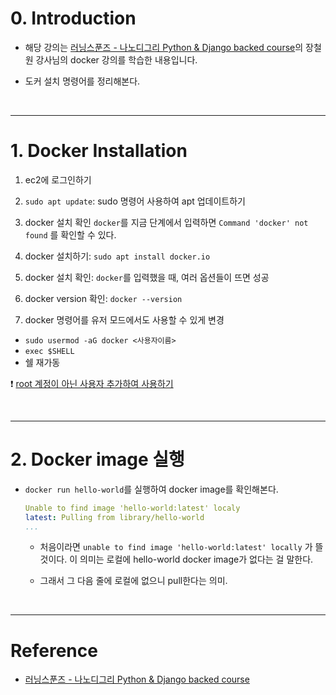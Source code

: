 # 0. Introduction

- 해당 강의는 [러닝스푼즈 - 나노디그리 Python & Django backed course](https://learningspoons.com/course/detail/django-backend/)의 장철원 강사님의 docker 강의를 학습한 내용입니다.


- 도커 설치 명령어를 정리해본다.  

<br>

---

# 1. Docker Installation

1. ec2에 로그인하기  

2. `sudo apt update`: sudo 명령어 사용하여 apt 업데이트하기 

3. docker 설치 확인 `docker`를 지금 단계에서 입력하면 `Command 'docker' not found` 를 확인할 수 있다. 

4. docker 설치하기: `sudo apt install docker.io`

5. docker 설치 확인: `docker`를 입력했을 때, 여러 옵션들이 뜨면 성공

6. docker version 확인: `docker --version`

7. docker 명령어를 유저 모드에서도 사용할 수 있게 변경 
- `sudo usermod -aG docker <사용자이름>`
- `exec $SHELL`
- 쉘 재가동

❗️ [root 계정이 아닌 사용자 추가하여 사용하기](https://losskatsu.github.io/os-kernel/aws-add-user/#aws-%EC%95%84%EB%A7%88%EC%A1%B4-%EB%A6%AC%EB%88%85%EC%8A%A4-%EC%9C%A0%EC%A0%80-%EC%B6%94%EA%B0%80%ED%95%98%EA%B3%A0-password-%EC%A0%91%EC%86%8D-%ED%97%88%EC%9A%A9)

<br>

---
# 2. Docker image 실행

-  `docker run hello-world`를 실행하여 docker image를 확인해본다. 
    
    ```yml
    Unable to find image 'hello-world:latest' localy
    latest: Pulling from library/hello-world
    ...
    ```
    
    - 처음이라면 `unable to find image 'hello-world:latest' locally` 가 뜰 것이다. 이 의미는 로컬에 hello-world docker image가 없다는 걸 말한다.
    
    - 그래서 그 다음 줄에 로컬에 없으니 pull한다는 의미.

<br>

---

# Reference

- [러닝스푼즈 - 나노디그리 Python & Django backed course](https://learningspoons.com/course/detail/django-backend/)